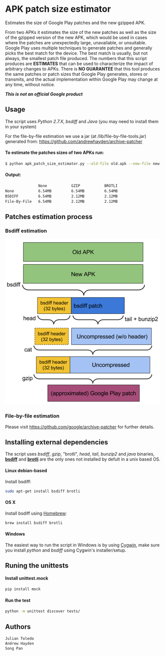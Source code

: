 # APK patch size estimator
Estimates the size of Google Play patches and the new gzipped APK.

From two APKs it estimates the size of the new patches as well as the size of the gzipped version of the new APK, which would be used in
cases where the patches are unexpectedly large, unavailable, or unsuitable.
Google Play uses multiple techniques to generate patches and generally picks the best match for the device. The best match is usually, but not always, the smallest patch file produced. The numbers that this script produces are **ESTIMATES** that can be used to characterize the impact of arbitrary changes to APKs. There is **NO GUARANTEE** that this tool produces the same patches or patch sizes that Google Play generates, stores or transmits, and the actual implementation within Google Play may change at any time, without notice.

***This is not an official Google product***

## Usage

The script uses *Python 2.7.X*, *bsdiff* and *Java* (you may need to install them in your system)

For the file-by-file estimation we use a jar (at /lib/file-by-file-tools.jar) generated from: https://github.com/andrewhayden/archive-patcher

#### To estimate the patches sizes of two APKs run:
```bash
$ python apk_patch_size_estimator.py --old-file old.apk --new-file new.apk
```

#### Output:
```bash
               None           GZIP           BROTLI
None           6.54MB         6.54MB         6.54MB
BSDIFF         6.54MB         2.12MB         2.12MB
File-By-File   6.54MB         2.12MB         2.12MB
```

## Patches estimation process

### Bsdiff estimation
![](images/apk_patch_size_estimator.png) 

### File-by-file estimation
Please visit https://github.com/google/archive-patcher for further details.

## Installing external dependencies
The script uses *bsdiff*, *gzip*, "brotli", *head*, *tail*, *bunzip2* and *java* binaries, [**bsdiff**](https://www.freebsd.org/cgi/man.cgi?query=bsdiff) and [**brotli**](https://github.com/google/brotli) are the only ones not installed by defult in a unix based OS.

#### Linux debian-based
Install bsdiff:
```bash
sudo apt-get install bsdiff brotli
```

#### OS X
Install bsdiff using [Homebrew](http://brew.sh/):
```bash
brew install bsdiff brotli
```

#### Windows

The easiest way to run the script in Windows is by using [Cygwin](https://www.cygwin.com/), make sure you install *python* and *bsdiff* using Cygwin's installer/setup.

## Runing the unittests

#### Install unittest.mock 
```bash
pip install mock
```

#### Run the test
```bash
python -m unittest discover tests/
```

## Authors
    Julian Toledo
    Andrew Hayden
    Song Pan
